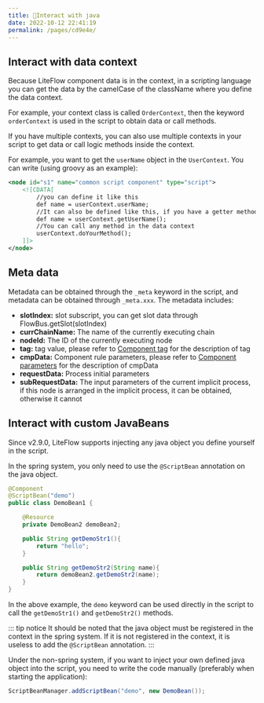 ```yaml
---
title: 🍣Interact with java
date: 2022-10-12 22:41:19
permalink: /pages/cd9e4e/
---
```


## Interact with data context

Because LiteFlow component data is in the context, in a scripting language you can get the data by the camelCase of the className where you define the data context.

For example, your context class is called `OrderContext`, then the keyword `orderContext` is used in the script to obtain data or call methods.

If you have multiple contexts, you can also use multiple contexts in your script to get data or call logic methods inside the context. 

For example, you want to get the `userName` object in the `UserContext`. You can write (using groovy as an example):

```xml
<node id="s1" name="common script component" type="script">
    <![CDATA[
        //you can define it like this
        def name = userContext.userName;
        //It can also be defined like this, if you have a getter method for userName
        def name = userContext.getUserName();
        //You can call any method in the data context
        userContext.doYourMethod();
    ]]>
</node>
```

## Meta data

Metadata can be obtained through the `_meta` keyword in the script, and metadata can be obtained through `_meta.xxx`. The metadata includes:

* **slotIndex:** slot subscript, you can get slot data through FlowBus.getSlot(slotIndex)
* **currChainName:** The name of the currently executing chain
* **nodeId:** The ID of the currently executing node
* **tag:** tag value, please refer to [Component tag](/pages/0f788f/) for the description of tag
* **cmpData:** Component rule parameters, please refer to [Component parameters](/pages/6e4d15/) for the description of cmpData
* **requestData:** Process initial parameters
* **subRequestData:** The input parameters of the current implicit process, if this node is arranged in the implicit process, it can be obtained, otherwise it cannot

## Interact with custom JavaBeans

Since v2.9.0, LiteFlow supports injecting any java object you define yourself in the script.

In the spring system, you only need to use the `@ScriptBean` annotation on the java object.

```java
@Component
@ScriptBean("demo")
public class DemoBean1 {

    @Resource
    private DemoBean2 demoBean2;

    public String getDemoStr1(){
        return "hello";
    }

    public String getDemoStr2(String name){
        return demoBean2.getDemoStr2(name);
    }
}
```

In the above example, the `demo` keyword can be used directly in the script to call the `getDemoStr1()` and `getDemoStr2()` methods.

::: tip notice
It should be noted that the java object must be registered in the context in the spring system. If it is not registered in the context, it is useless to add the `@ScriptBean` annotation.
:::

Under the non-spring system, if you want to inject your own defined java object into the script, you need to write the code manually (preferably when starting the application):

````java
ScriptBeanManager.addScriptBean("demo", new DemoBean());
````